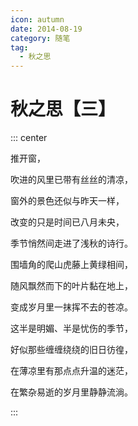 ```yaml
---
icon: autumn
date: 2014-08-19
category: 随笔
tag:
  - 秋之思
---
```


# 秋之思【三】

::: center

推开窗，

吹进的风里已带有丝丝的清凉，

窗外的景色还似与昨天一样，

改变的只是时间已八月未央，

季节悄然间走进了浅秋的诗行。

围墙角的爬山虎藤上黄绿相间，

随风飘然而下的叶片黏在地上，

变成岁月里一抹挥不去的苍凉。

这半是明媚、半是忧伤的季节，

好似那些缠缠绕绕的旧日彷徨，

在薄凉里有那点点升温的迷茫，

在繁杂易逝的岁月里静静流淌。

:::
